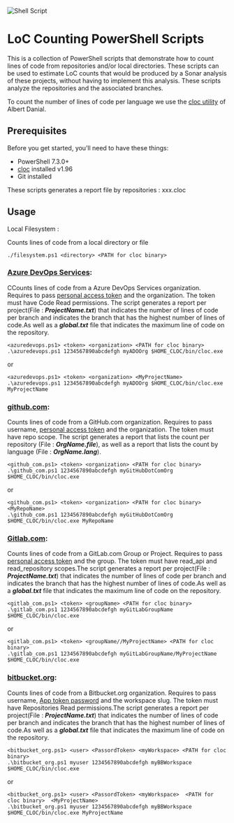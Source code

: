 ![Shell Script](https://img.shields.io/badge/shell_script-%23121011.svg?style=for-the-badge&logo=gnu-bash&logoColor=white)

# LoC Counting PowerShell Scripts

This is a collection of PowerShell scripts that demonstrate how to count lines of code from repositories and/or local directories. These scripts can be used to estimate LoC counts that would be produced by a Sonar analysis of these projects, without having to implement this analysis.
These scripts analyze the repositories and the associated branches.

To count the number of lines of code per language we use the [cloc utility](https://github.com/AlDanial/cloc) of Albert Danial.


## Prerequisites

Before you get started, you’ll need to have these things:
* PowerShell 7.3.0+
* [cloc](https://github.com/AlDanial/cloc/releases/tag/v1.96)  installed v1.96
* Git installed


These scripts generates a report file by repositories : xxx.cloc

## Usage

Local Filesystem :

Counts lines of code from a local directory or file

```
./filesystem.ps1 <directory> <PATH for cloc binary>
```

### [Azure DevOps Services](https://dev.azure.com):

CCounts lines of code from a Azure DevOps Services organization. Requires to pass [personal access token](https://docs.microsoft.com/en-us/azure/devops/organizations/accounts/use-personal-access-tokens-to-authenticate?view=azure-devops) and the organization.  The token must have Code Read permissions.
The script generates a report per project(File : ***ProjectName.txt***) that indicates the number of lines of code per branch and indicates the branch that has the highest number of lines of code.As well as a ***global.txt*** file that indicates the maximum line of code on the repository.

```
<azuredevops.ps1> <token> <organization> <PATH for cloc binary>
.\azuredevops.ps1 1234567890abcdefgh myADOOrg $HOME_CLOC/bin/cloc.exe
```
or
```
<azuredevops.ps1> <token> <organization> <MyProjectName>
.\azuredevops.ps1 1234567890abcdefgh myADOOrg $HOME_CLOC/bin/cloc.exe MyProjectName
```
### [github.com](https://github.com):

Counts lines of code from a GitHub.com organization.  Requires to pass username, [personal access token](https://docs.github.com/en/authentication/keeping-your-account-and-data-secure/creating-a-personal-access-token) and the organization.  The token must have repo scope.  The script generates a report that lists the count per repository (File : ***OrgName.file***), as well as a report that lists the count by language (File : ***OrgName.lang***).

```
<github_com.ps1> <token> <organization> <PATH for cloc binary>
.\github_com.ps1 1234567890abcdefgh myGitHubDotComOrg $HOME_CLOC/bin/cloc.exe
```
or
```
<github_com.ps1> <token> <organization> <PATH for cloc binary> <MyRepoName>
.\github_com.ps1 1234567890abcdefgh myGitHubDotComOrg $HOME_CLOC/bin/cloc.exe MyRepoName
```

### [Gitlab.com](https://gitlab.com):

Counts lines of code from a GitLab.com Group or Project. Requires to pass [personal access token](https://docs.gitlab.com/ee/user/profile/personal_access_tokens.html) and the group.  The token must have read_api and read_repository scopes.The script generates a report per project(File : ***ProjectName.txt***) that indicates the number of lines of code per branch and indicates the branch that has the highest number of lines of code.As well as a ***global.txt*** file that indicates the maximum line of code on the repository.

```
<gitlab_com.ps1> <token> <groupName> <PATH for cloc binary>
.\gitlab_com.ps1 1234567890abcdefgh myGitLabGroupName $HOME_CLOC/bin/cloc.exe
```
or
```
<gitlab_com.ps1> <token> <groupName//MyProjectName> <PATH for cloc binary> 
.\gitlab_com.ps1 1234567890abcdefgh myGitLabGroupName/MyProjectName $HOME_CLOC/bin/cloc.exe
```
       
### [bitbucket.org](https://bitbucket.org):

Counts lines of code from a Bitbucket.org organization. Requires to pass username, [App token password](https://support.atlassian.com/bitbucket-cloud/docs/app-passwords/) and the workspace slug.  The token must have Repositories Read permissions.The script generates a report per project(File : ***ProjectName.txt***) that indicates the number of lines of code per branch and indicates the branch that has the highest number of lines of code.As well as a ***global.txt*** file that indicates the maximum line of code on the repository.

```
<bitbucket_org.ps1> <user> <PassordToken> <myWorkspace> <PATH for cloc binary>
.\bitbucket_org.ps1 myuser 1234567890abcdefgh myBBWorkspace $HOME_CLOC/bin/cloc.exe
```
or
```
<bitbucket_org.ps1> <user> <PassordToken> <myWorkspace>  <PATH for cloc binary>  <MyProjectName>
.\bitbucket_org.ps1 myuser 1234567890abcdefgh myBBWorkspace $HOME_CLOC/bin/cloc.exe MyProjectName
```

